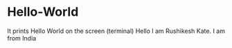 # Hello-World
It prints Hello World on the screen (terminal)
Hello I am Rushikesh Kate. 
I am from India 

